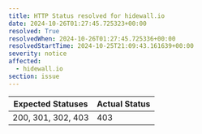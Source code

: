 ```yaml
---
title: HTTP Status resolved for hidewall.io
date: 2024-10-26T01:27:45.725323+00:00
resolved: True
resolvedWhen: 2024-10-26T01:27:45.725336+00:00
resolvedStartTime: 2024-10-25T21:09:43.161639+00:00
severity: notice
affected:
  - hidewall.io
section: issue
---
```


| Expected Statuses | Actual Status  |
|-------------------|----------------|
| 200, 301, 302, 403 | 403 |
